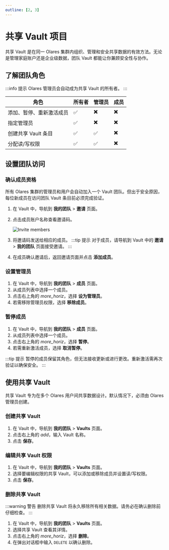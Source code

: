 ```yaml
---
outline: [2, 3]
---
```


# 共享 Vault 项目

共享 Vault 是在同一 Olares 集群内组织、管理和安全共享数据的有效方法。无论是管理家庭账户还是企业级数据，团队 Vault 都能让你兼顾安全性与协作。

## 了解团队角色

:::info 提示
Olares 管理员会自动成为共享 Vault 的所有者。
:::

| 角色                              | 所有者 | 管理员       | 成员   |
|-----------------------------------|-------|-------------|--------|
| 添加、暂停、重新激活成员           | ✅     | ✖️          | ✖️     |
| 指定管理员                       | ✅     | ✖️          | ✖️     |
| 创建共享 Vault 条目               | ✅     | ✅️         | ✖️     |
| 分配读/写权限                    | ✅     | ✅          | ✖️     |

## 设置团队访问

### 确认成员资格

所有 Olares 集群的管理员和用户会自动加入一个 Vault 团队。但出于安全原因，每位新成员在访问团队 Vault 条目前必须完成验证。

1. 在 Vault 中，导航到 **我的团队** > **邀请** 页面。
2. 点击成员账户名称查看邀请码。

   ![Invite members](/images/manual/tasks/invite-members.png)

3. 将邀请码发送给相应的成员。
   :::tip 提示
   对于成员，请导航到 Vault 中的 **邀请** > **我的团队** 页面接受邀请。
   :::
4. 在成员确认邀请后，返回邀请页面并点击 **添加成员**。

### 设置管理员

1. 在 Vault 中，导航到 **我的团队** > **成员** 页面。
2. 从成员列表中选择一个成员。
3. 点击右上角的 <i class="material-icons">more_horiz</i>，选择 **设为管理员**。
4. 若需移除管理员权限，选择 **移除成员**。

### 暂停成员

1. 在 Vault 中，导航到 **我的团队** > **成员** 页面。
2. 从成员列表中选择一个成员。
3. 点击右上角的 <i class="material-icons">more_horiz</i>，选择 **暂停**。
4. 若需重新激活成员，选择 **取消暂停**。

:::tip 提示
暂停的成员保留其角色，但无法接收更新或进行更改。重新激活需再次验证以确保安全。
:::

## 使用共享 Vault

共享 Vault 专为在多个 Olares 用户间共享数据设计。默认情况下，必须由 Olares 管理员创建。

### 创建共享 Vault

1. 在 Vault 中，导航到 **我的团队** > **Vaults** 页面。
2. 点击右上角的 <i class="material-icons">add</i>，输入 Vault 名称。
3. 点击 **保存**。

### 编辑共享 Vault 权限

1. 在 Vault 中，导航到 **我的团队** > **Vaults** 页面。
2. 选择要编辑权限的共享 Vault，可以添加或移除成员并设置读/写权限。
3. 点击 **保存**。

### 删除共享 Vault

:::warning 警告
删除共享 Vault 将永久移除所有相关数据。请务必在确认删除前仔细检查。
:::

1. 在 Vault 中，导航到 **我的团队** > **Vaults** 页面。
2. 选择共享 Vault 查看其详情。
3. 点击右上角的 <i class="material-icons">more_horiz</i>，选择 **删除**。
4. 在弹出对话框中输入 `DELETE` 以确认删除。
